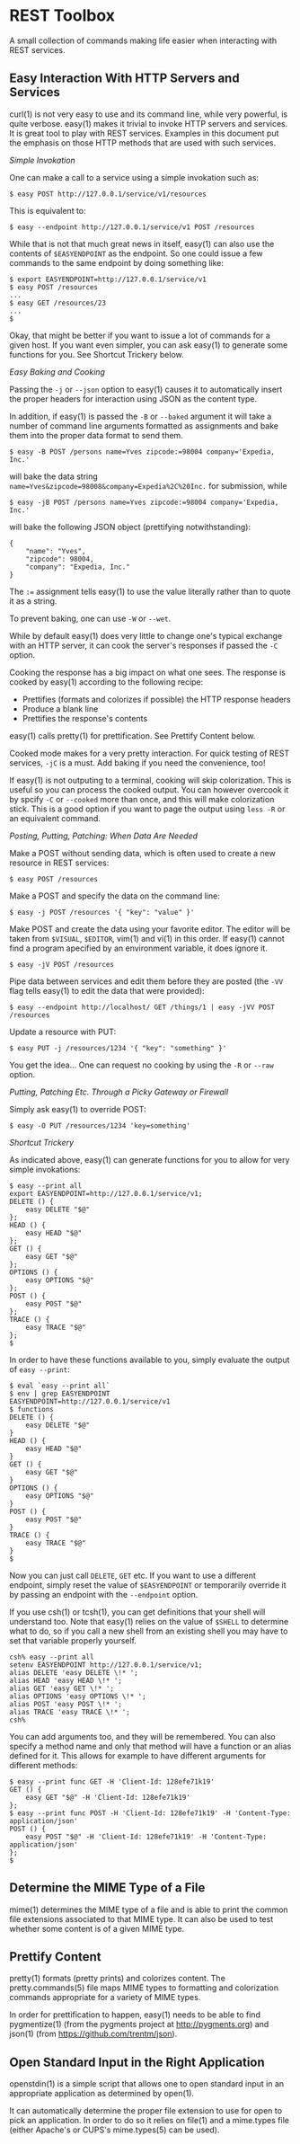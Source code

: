 REST Toolbox
============

A small collection of commands making life easier when interacting with REST services.

Easy Interaction With HTTP Servers and Services
-----------------------------------------------

curl(1) is not very easy to use and its command line, while very powerful,
is quite verbose. easy(1) makes it trivial to invoke HTTP servers and
services. It is great tool to play with REST services. Examples in this
document put the emphasis on those HTTP methods that are used with such
services.

*Simple Invokation*

One can make a call to a service using a simple invokation such as:

    $ easy POST http://127.0.0.1/service/v1/resources

This is equivalent to:

    $ easy --endpoint http://127.0.0.1/service/v1 POST /resources

While that is not that much great news in itself, easy(1) can also use the
contents of `$EASYENDPOINT` as the endpoint. So one could issue a few
commands to the same endpoint by doing something like:

    $ export EASYENDPOINT=http://127.0.0.1/service/v1
    $ easy POST /resources
    ...
    $ easy GET /resources/23
    ...
    $

Okay, that might be better if you want to issue a lot of commands for a
given host. If you want even simpler, you can ask easy(1) to generate some
functions for you. See Shortcut Trickery below.

*Easy Baking and Cooking*

Passing the `-j` or `--json` option to easy(1) causes it to
automatically insert the proper headers for interaction using JSON as the
content type.

In addition, if easy(1) is passed the `-B` or `--baked` argument it will
take a number of command line arguments formatted as assignments and bake
them into the proper data format to send them.

    $ easy -B POST /persons name=Yves zipcode:=98004 company='Expedia, Inc.'

will bake the data string `name=Yves&zipcode=98008&company=Expedia%2C%20Inc.`
for submission, while

    $ easy -jB POST /persons name=Yves zipcode:=98004 company='Expedia, Inc.'

will bake the following JSON object (prettifying notwithstanding):

    {
        "name": "Yves",
        "zipcode": 98004,
        "company": "Expedia, Inc."
    }

The `:=` assignment tells easy(1) to use the value literally rather than
to quote it as a string.

To prevent baking, one can use `-W` or `--wet`.

While by default easy(1) does very little to change one's typical exchange
with an HTTP server, it can cook the server's responses if passed the
`-C` option.

Cooking the response has a big impact on what one sees. The response is
cooked by easy(1) according to the following recipe:

- Prettifies (formats and colorizes if possible) the HTTP response headers
- Produce a blank line
- Prettifies the response's contents

easy(1) calls pretty(1) for prettification. See Prettify Content below.

Cooked mode makes for a very pretty interaction. For quick testing of REST
services, `-jC` is a must. Add baking if you need the convenience, too!

If easy(1) is not outputing to a terminal, cooking will skip colorization.
This is useful so you can process the cooked output.
You can however overcook it by spcify `-C` or `--cooked` more than once,
and this will make colorization stick. This is a good option if you want
to page the output using `less -R` or an equivalent command.

*Posting, Putting, Patching: When Data Are Needed*

Make a POST without sending data, which is often used to create a new
resource in REST services:

    $ easy POST /resources

Make a POST and specify the data on the command line:

    $ easy -j POST /resources '{ "key": "value" }'

Make POST and create the data using your favorite editor. The editor will
be taken from `$VISUAL`, `$EDITOR`, vim(1) and vi(1) in this order. If
easy(1) cannot find a program apecified by an environment variable, it does
ignore it.

    $ easy -jV POST /resources

Pipe data between services and edit them before they are posted (the `-VV`
flag tells easy(1) to edit the data that were provided):

    $ easy --endpoint http://localhost/ GET /things/1 | easy -jVV POST /resources

Update a resource with PUT:

    $ easy PUT -j /resources/1234 '{ "key": "something" }'

You get the idea... One can request no cooking by using the `-R` or
`--raw` option.

*Putting, Patching Etc. Through a Picky Gateway or Firewall*

Simply ask easy(1) to override POST:

    $ easy -O PUT /resources/1234 'key=something'

*Shortcut Trickery*

As indicated above, easy(1) can generate functions for you to allow for
very simple invokations:

    $ easy --print all
    export EASYENDPOINT=http://127.0.0.1/service/v1;
    DELETE () {
        easy DELETE "$@"
    };
    HEAD () {
        easy HEAD "$@"
    };
    GET () {
        easy GET "$@"
    };
    OPTIONS () {
        easy OPTIONS "$@"
    };
    POST () {
        easy POST "$@"
    };
    TRACE () {
        easy TRACE "$@"
    };
    $

In order to have these functions available to you, simply evaluate the
output of `easy --print`:

    $ eval `easy --print all`
    $ env | grep EASYENDPOINT
    EASYENDPOINT=http://127.0.0.1/service/v1
    $ functions
    DELETE () {
        easy DELETE "$@"
    }
    HEAD () {
        easy HEAD "$@"
    }
    GET () {
        easy GET "$@"
    }
    OPTIONS () {
        easy OPTIONS "$@"
    }
    POST () {
        easy POST "$@"
    }
    TRACE () {
        easy TRACE "$@"
    }
    $

Now you can just call `DELETE`, `GET` etc. If you want to use a different
endpoint, simply reset the value of `$EASYENDPOINT` or temporarily override
it by passing an endpoint with the `--endpoint` option.

If you use csh(1) or tcsh(1), you can get definitions that your shell will
understand too. Note that easy(1) relies on the value of `$SHELL` to determine
what to do, so if you call a new shell from an existing shell you may have
to set that variable properly yourself.

    csh% easy --print all
    setenv EASYENDPOINT http://127.0.0.1/service/v1;
    alias DELETE 'easy DELETE \!* ';
    alias HEAD 'easy HEAD \!* ';
    alias GET 'easy GET \!* ';
    alias OPTIONS 'easy OPTIONS \!* ';
    alias POST 'easy POST \!* ';
    alias TRACE 'easy TRACE \!* ';
    csh%

You can add arguments too, and they will be remembered.
You can also specify a method name and only that method will have
a function or an alias defined for it. This allows for example to have
different arguments for different methods:

    $ easy --print func GET -H 'Client-Id: 128efe71k19'
    GET () {
        easy GET "$@" -H 'Client-Id: 128efe71k19'
    };
    $ easy --print func POST -H 'Client-Id: 128efe71k19' -H 'Content-Type: application/json'
    POST () {
        easy POST "$@" -H 'Client-Id: 128efe71k19' -H 'Content-Type: application/json'
    };
    $ 


Determine the MIME Type of a File
---------------------------------

mime(1) determines the MIME type of a file and is able to print the common file
extensions associated to that MIME type. It can also be used to test whether some
content is of a given MIME type.


Prettify Content
----------------

pretty(1) formats (pretty prints) and colorizes content. The pretty.commands(5)
file maps MIME types to formatting and colorization commands appropriate for
a variety of MIME types.

In order for prettification to happen, easy(1) needs to be able to find
pygmentize(1) (from the pygments project at http://pygments.org) and json(1)
(from https://github.com/trentm/json).


Open Standard Input in the Right Application
--------------------------------------------

openstdin(1) is a simple script that allows one to open standard input in an
appropriate application as determined by open(1).

It can automatically determine the proper file extension to use
for open to pick an application. In order to do so it relies on file(1)
and a mime.types file (either Apache's or CUPS's mime.types(5) can
be used).

